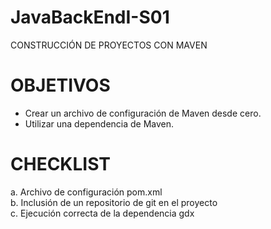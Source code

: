 # JavaBackEndI-S01
CONSTRUCCIÓN DE PROYECTOS CON MAVEN


# OBJETIVOS
- Crear un archivo de configuración de Maven desde cero.
- Utilizar una dependencia de Maven.

# CHECKLIST
a. Archivo de configuración pom.xml<br>
b. Inclusión de un repositorio de git en el proyecto<br>
c. Ejecución correcta de la dependencia gdx
